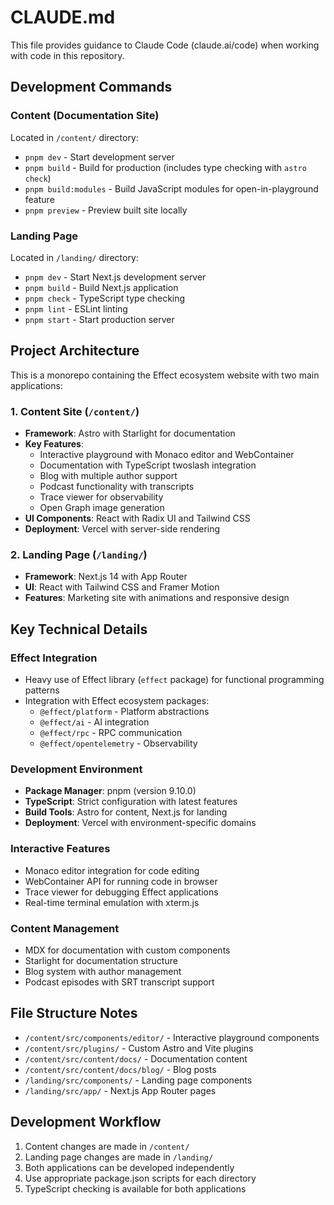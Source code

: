 # CLAUDE.md

This file provides guidance to Claude Code (claude.ai/code) when working with code in this repository.

## Development Commands

### Content (Documentation Site)
Located in `/content/` directory:
- `pnpm dev` - Start development server
- `pnpm build` - Build for production (includes type checking with `astro check`)
- `pnpm build:modules` - Build JavaScript modules for open-in-playground feature
- `pnpm preview` - Preview built site locally

### Landing Page
Located in `/landing/` directory:
- `pnpm dev` - Start Next.js development server
- `pnpm build` - Build Next.js application
- `pnpm check` - TypeScript type checking
- `pnpm lint` - ESLint linting
- `pnpm start` - Start production server

## Project Architecture

This is a monorepo containing the Effect ecosystem website with two main applications:

### 1. Content Site (`/content/`)
- **Framework**: Astro with Starlight for documentation
- **Key Features**:
  - Interactive playground with Monaco editor and WebContainer
  - Documentation with TypeScript twoslash integration
  - Blog with multiple author support
  - Podcast functionality with transcripts
  - Trace viewer for observability
  - Open Graph image generation
- **UI Components**: React with Radix UI and Tailwind CSS
- **Deployment**: Vercel with server-side rendering

### 2. Landing Page (`/landing/`)
- **Framework**: Next.js 14 with App Router
- **UI**: React with Tailwind CSS and Framer Motion
- **Features**: Marketing site with animations and responsive design

## Key Technical Details

### Effect Integration
- Heavy use of Effect library (`effect` package) for functional programming patterns
- Integration with Effect ecosystem packages:
  - `@effect/platform` - Platform abstractions
  - `@effect/ai` - AI integration
  - `@effect/rpc` - RPC communication
  - `@effect/opentelemetry` - Observability

### Development Environment
- **Package Manager**: pnpm (version 9.10.0)
- **TypeScript**: Strict configuration with latest features
- **Build Tools**: Astro for content, Next.js for landing
- **Deployment**: Vercel with environment-specific domains

### Interactive Features
- Monaco editor integration for code editing
- WebContainer API for running code in browser
- Trace viewer for debugging Effect applications
- Real-time terminal emulation with xterm.js

### Content Management
- MDX for documentation with custom components
- Starlight for documentation structure
- Blog system with author management
- Podcast episodes with SRT transcript support

## File Structure Notes

- `/content/src/components/editor/` - Interactive playground components
- `/content/src/plugins/` - Custom Astro and Vite plugins
- `/content/src/content/docs/` - Documentation content
- `/content/src/content/docs/blog/` - Blog posts
- `/landing/src/components/` - Landing page components
- `/landing/src/app/` - Next.js App Router pages

## Development Workflow

1. Content changes are made in `/content/`
2. Landing page changes are made in `/landing/`
3. Both applications can be developed independently
4. Use appropriate package.json scripts for each directory
5. TypeScript checking is available for both applications